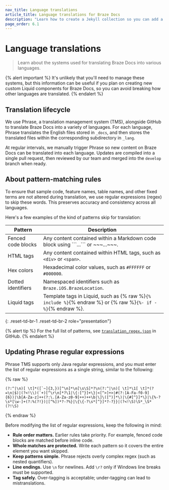 ```yaml
---
nav_title: Language translations
article_title: Language translations for Braze Docs
description: "Learn how to create a Jekyll collection so you can add a new primary section on Braze Docs."
page_order: 6.1
---
```


# Language translations

> Learn about the systems used for translating Braze Docs into various languages.

{% alert important %}
It's unlikely that you'll need to manage these systems, but this information can be useful if you plan on creating new custom Liquid components for Braze Docs, so you can avoid breaking how other languages are translated.
{% endalert %}

## Translation lifecycle

We use Phrase, a translation management system (TMS), alongside GitHub to translate Braze Docs into a variety of languages. For each language, Phrase translates the English files stored in `_docs`, and then stores the translated files within the corresponding subdirectory in `_lang`.

At regular intervals, we manually trigger Phrase so new content on Braze Docs can be translated into each language. Updates are compiled into a single pull request, then reviewed by our team and merged into the `develop` branch when ready.

## About pattern-matching rules

To ensure that sample code, feature names, table names, and other fixed terms are not altered during translation, we use regular expressions (regex) to skip these words. This preserves accuracy and consistency across all languages.

Here's a few examples of the kind of patterns skip for translation:

| Pattern | Description |  
|---------|-------------|  
| Fenced code blocks | Any content contained within a Markdown code block using \`\`\`...\`\`\` or \~\~\~...\~\~\~. |  
| HTML tags | Any content contained within HTML tags, such as `<div>` or `<span>`. |  
| Hex colors | Hexadecimal color values, such as `#FFFFFF` or `#000000`. |  
| Dotted identifiers | Namespaced identifiers such as `Braze.iOS.BrazeLocation`. |  
| Liquid tags | Template tags in Liquid, such as {% raw %}`{% include %}`{% endraw %} or {% raw %}`{%- if -%}`{% endraw %}. |
{: .reset-td-br-1 .reset-td-br-2 role="presentation"}

{% alert tip %}
For the full list of patterns, see [`translation_regex.json`](https://github.com/braze-inc/braze-docs/blob/develop/scripts/utils/translation_regex.json) in GitHub.
{% endalert %}

## Updating Phrase regular expressions

Phrase TMS supports only Java regular expressions, and you must enter the list of regular expressions as a single string, similar to the following:

{% raw %}
```plaintext
(?:^|\n)[ \t]*([`~]{3,})[^\n]*\n[\s\S]*?\n(?:^|\n)[ \t]*\1[ \t]*(?=\n|$)|(?<!\\)(`+)[^\r\n]*?\1|\{:[^}]+\}|<[^>]+>|#(?:[A-Fa-f0-9]{6})|\b[A-Za-z]++(?:\.[A-Za-z0-9]++)++\b|\]\([^)]*\)|\{#[^}]*\}|\{%-?\s*[\w-]+(?:%(?!})|[^%])*?-?%}|\{\{-?\s*[^}]*?-?}}|(?<!\S)\S*_\S*(?!\S)
```
{% endraw %}

Before modifying the list of regular expressions, keep the following in mind:

- **Rule order matters.** Earlier rules take priority. For example, fenced code blocks are matched before inline code.  
- **Whole matches are protected.** Write each pattern so it covers the entire element you want skipped.  
- **Keep patterns simple.** Phrase rejects overly complex regex (such as nested quantifiers).  
- **Line endings.** Use `\n` for newlines. Add `\r?` only if Windows line breaks must be supported.  
- **Tag safely.** Over-tagging is acceptable; under-tagging can lead to mistranslations.  
